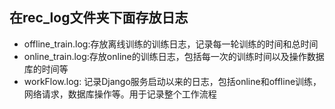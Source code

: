 ## 在rec_log文件夹下面存放日志
- offline_train.log:存放离线训练的训练日志，记录每一轮训练的时间和总时间
- online_train.log:存放online的训练日志，包括每一次的训练时间以及操作数据库的时间等
- workFlow.log: 记录Django服务启动以来的日志，包括online和offline训练，网络请求，数据库操作等。用于记录整个工作流程
